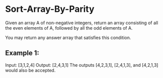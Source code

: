 # Sort-Array-By-Parity
Given an array A of non-negative integers, return an array consisting of all the even elements of A, followed by all the odd elements of A.

You may return any answer array that satisfies this condition.

## Example 1:

Input: [3,1,2,4]
Output: [2,4,3,1]
The outputs [4,2,3,1], [2,4,1,3], and [4,2,1,3] would also be accepted.

